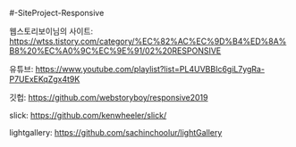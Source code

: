 #-SiteProject-Responsive

웹스토리보이님의 사이트:
https://wtss.tistory.com/category/%EC%82%AC%EC%9D%B4%ED%8A%B8%20%EC%A0%9C%EC%9E%91/02%20RESPONSIVE

유튜브:
https://www.youtube.com/playlist?list=PL4UVBBIc6giL7ygRa-P7UExEKqZgx4t9K

깃헙:
https://github.com/webstoryboy/responsive2019

slick:
https://github.com/kenwheeler/slick/

lightgallery:
https://github.com/sachinchoolur/lightGallery